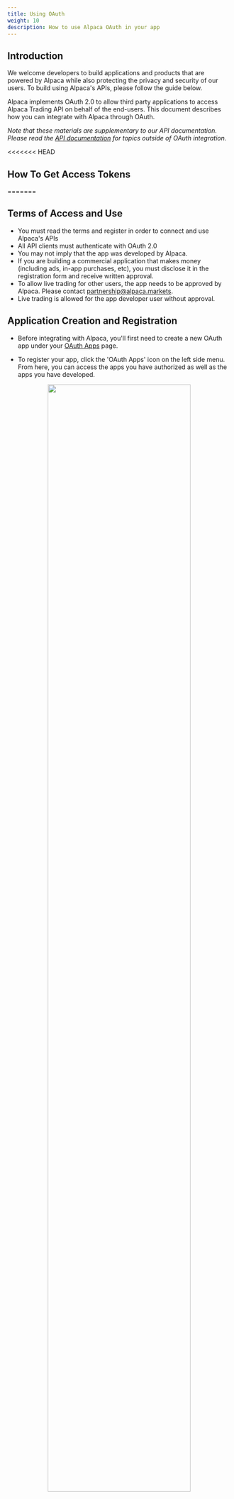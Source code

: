 ```yaml
---
title: Using OAuth
weight: 10
description: How to use Alpaca OAuth in your app
---
```


## Introduction

We welcome developers to build applications and products that are powered by Alpaca while also protecting the privacy and security of our users. To build using Alpaca's APIs, please follow the guide below.

Alpaca implements OAuth 2.0 to allow third party applications to access Alpaca Trading API on
behalf of the end-users. This document describes how you can integrate with Alpaca through OAuth.

*Note that these materials are supplementary to our API documentation. Please read the [API documentation](https://docs.alpaca.markets/api-documentation/api-v2/) for topics outside of OAuth integration.*


<<<<<<< HEAD
## How To Get Access Tokens
=======
## Terms of Access and Use

* You must read the terms and register in order to connect and use Alpaca's APIs
* All API clients must authenticate with OAuth 2.0
* You may not imply that the app was developed by Alpaca.
* If you are building a commercial application that makes money (including ads, in-app purchases, etc), you must disclose it in the registration form and receive written approval.
* To allow live trading for other users, the app needs to be approved by Alpaca. Please contact partnership@alpaca.markets.
* Live trading is allowed for the app developer user without approval.

## Application Creation and Registration

* Before integrating with Alpaca, you'll first need to create a new OAuth app under your [OAuth Apps](https://app.alpaca.markets/brokerage/apps/manage) page.

* To register your app, click the 'OAuth Apps' icon on the left side menu. From here, you can access the apps you have authorized as well as the apps you have developed.

<center><img src="./oauth-guide/apps_page.png" width="80%"></center>

* Use the "Create New App" flow to register your new application. The first step will be to agree and sign our API Agreement.

* Once you add your relevant information and create the app, you will receive your Client ID and Client Secret.

<center><img src="./oauth-guide/application_info.png" width="60%"></center>
<center><img src="./client_id_secret.png" width="30%"></center>

## Integration
>>>>>>> 7d6be3ec4efea6833c93ee607b6a6efe645dbb6d

Once the application is registered, we will issue a Client ID and Client Secret for it.

To integrate your application with Alpaca, use the following flow:

![Flow Chart](/content/oauth/oauth-guide/Flow.png)

### 1: End user requests service from application. Application redirect users to request Alpaca access

```
GET https://app.alpaca.markets/oauth/authorize?response_type=code&client_id=YOUR_CLIENT_ID&redirect_uri=YOUR_REDIRECT_URL&state=SOMETHING_RANDOM&scope=account:write%20trading
```

When redirecting a user to Alpaca to authorize access to your application, you’ll need to construct the authorization URL with the correct parameters and scopes. Here’s a list of parameters you should always specify:

| Parameter | Description |
| --------- | ----------- |
| `response_type` | **Required** Must be `code` to request an authorization code. |
| `client_id` | **Required** The Client ID you received when you registered the application. |
| `redirect_uri` | **Required** The URL where the user will be sent after authorization. It must match one of the whitelisted redirect URIs for your application. |
| `state` | **Optional** An unguessable random string, used to protect against request forgery attacks.  |
| `scope` | **Optional** A space-delimited list of scopes your application requests access to. Read-only endpoint access is assumed by default. |

**Allowed Scopes**:

| Scope           | Description                                             |
| --------------- | ------------------------------------------------------- |
| `account:write` | Write access for account configurations and watchlists. |
| `trading`       | Place, cancel or modify orders.                         |
| `data`          | Access to the Data API.                                 |



Example authorization URL:

```
GET https://app.alpaca.markets/oauth/authorize?response_type=code&client_id=fc9c55efa3924f369d6c1148e668bbe8&redirect_uri=https%3A%2F%2Fexample.com%2Foauth%2Fcallback&state=8e02c9c6a3484fadaaf841fb1df290e1&scope=account:write%20trading
```

### 2: End user authorizes API access for the applications

From the user side, they will see the following authorization screen:

![Authorization Page](/content/oauth/oauth-guide/Authorization_Page.png)

### 3: Alpaca redirects end user to application with an authorization code

If the user approves access, Alpaca will redirect them back to your `redirect_uri` with a temporary `code` parameter. If you specified a state parameter in step 1, it will be returned as well. The parameter will always match the value specified in step 1. If the values don’t match, the request should not be trusted.

Example of the redirect:

```
GET https://example.com/oauth/callback?code=67f74f5a-a2cc-4ebd-88b4-22453fe07994&state=8e02c9c6a3484fadaaf841fb1df290e1
```

### 4: Application receives the authorization code

You can use this code to exchange for an access token.

### 5: Application exchanges the authorization code with an access token from Alpaca

After you have received the temporary `code`, you can exchange it for an access token. This can be done by making a POST call:

```
POST https://api.alpaca.markets/oauth/token
```

With following parameters:

| Parameter | Description |
| --------- | ----------- |
| `grant_type` | **Required** Must be set to `authorization_code` for an access token request. |
| `code` | **Required** The authorization `code` received in step 4 |
| `client_id` | **Required** The Client ID you received when you registered the application. |
| `client_secret` | **Required** The Client Secret you received when you registered the application. |
| `redirect_uri` | **Required** The redirect URI you used for the authorization code request. |

*Note: this request should take place behind-the-scenes from your backend server and shouldn't be visible to the end users for security purposes.*

The content type must be `application/x-www-form-urlencoded` as defined in [RFC](https://tools.ietf.org/html/rfc6749#section-3.2).

Example request:

```
curl -X POST https://api.alpaca.markets/oauth/token \
  -d 'grant_type=authorization_code&code=67f74f5a-a2cc-4ebd-88b4-22453fe07994&client_id=fc9c55efa3924f369d6c1148e668bbe8&client_secret=5b8027074d8ab434882c0806833e76508861c366&redirect_uri=https://example.com/oauth/callback'
```

After a successful request, a valid access token will be returned in the response:

```
{
    "access_token": "79500537-5796-4230-9661-7f7108877c60",
    "token_type": "bearer",
    "scope": "account:write trading"
}
```

## API Calls

Once you have integrated and have a valid access token you can start make calls to Alpaca Trading API v2 on behalf of the end-user.

Example requests:

```
curl https://api.alpaca.markets/v2/account /
  -H 'Authorization: Bearer 79500537-5796-4230-9661-7f7108877c60'
```

```
curl https://paper-api.alpaca.markets/v2/orders /
  -H 'Authorization: Bearer 79500537-5796-4230-9661-7f7108877c60'
```

The OAuth token can also be used for the trade update websockets stream.

```
{
  "action": "authenticate",
  "data": {
    "oauth_token": "79500537-5796-4230-9661-7f7108877c60"
  }
}
```
